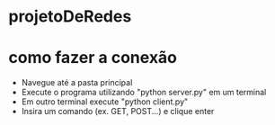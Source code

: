 # projetoDeRedes

# como fazer a conexão

- Navegue até a pasta principal
- Execute o programa utilizando "python server.py" em um terminal
- Em outro terminal execute "python client.py"
- Insira um comando (ex. GET, POST...) e clique enter
